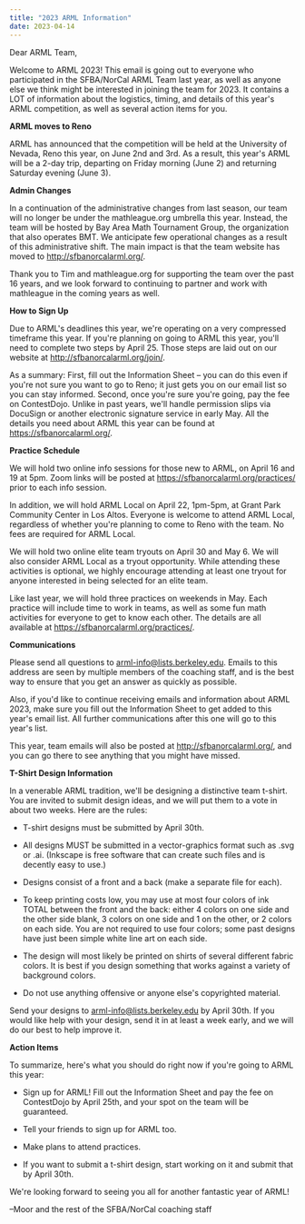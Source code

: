 ```yaml
---
title: "2023 ARML Information"
date: 2023-04-14
---
```


Dear ARML Team,

Welcome to ARML 2023! This email is going out to everyone who participated in the SFBA/NorCal ARML Team last year, as well as anyone else we think might be interested in joining the team for 2023. It contains a LOT of information about the logistics, timing, and details of this year's ARML competition, as well as several action items for you.

**ARML moves to Reno**

ARML has announced that the competition will be held at the University of
Nevada, Reno this year, on June 2nd and 3rd. As a result, this year's ARML will
be a 2-day trip, departing on Friday morning (June 2) and returning Saturday
evening (June 3).

**Admin Changes**

In a continuation of the administrative changes from last season, our team will
no longer be under the mathleague.org umbrella this year. Instead, the team will
be hosted by Bay Area Math Tournament Group, the organization that also operates
BMT. We anticipate few operational changes as a result of this administrative
shift. The main impact is that the team website has moved to 
http://sfbanorcalarml.org/.

Thank you to Tim and mathleague.org for supporting the team over the past 16
years, and we look forward to continuing to partner and work with mathleague in
the coming years as well.

**How to Sign Up**

Due to ARML's deadlines this year, we're operating on a very compressed
timeframe this year. If you're planning on going to ARML this year, you'll need to complete two steps by April 25. Those steps are laid out on our website at http://sfbanorcalarml.org/join/.

As a summary: First, fill out the Information Sheet – you can do this even if you're not sure you want to go to Reno; it just gets you on our email list so you can stay informed. Second, once you're sure you're going, pay the fee on ContestDojo. Unlike in past years, we'll handle permission slips via DocuSign or another electronic signature service in early May. All the details you need about ARML this year can be found at https://sfbanorcalarml.org/.

**Practice Schedule**

We will hold two online info sessions for those new to ARML, on April 16 and 19
at 5pm. Zoom links will be posted at https://sfbanorcalarml.org/practices/ prior
to each info session.

In addition, we will hold ARML Local on April 22, 1pm-5pm, at Grant Park
Community Center in Los Altos. Everyone is welcome to attend ARML Local,
regardless of whether you're planning to come to Reno with the team. No fees are
required for ARML Local.

We will hold two online elite team tryouts on April 30 and May 6. We will
also consider ARML Local as a tryout opportunity. While attending these
activities is optional, we highly encourage attending at least one tryout for
anyone interested in being selected for an elite team.

Like last year, we will hold three practices on weekends in May. Each practice
will include time to work in teams, as well as some fun math activities for
everyone to get to know each other. The details are all available at
https://sfbanorcalarml.org/practices/.

**Communications**

Please send all questions to arml-info@lists.berkeley.edu. Emails to this
address are seen by multiple members of the coaching staff, and is the best way
to ensure that you get an answer as quickly as possible.

Also, if you'd like to continue receiving emails and information about ARML
2023, make sure you fill out the Information Sheet to get added to this year's
email list. All further communications after this one will go to this year's
list.

This year, team emails will also be posted at http://sfbanorcalarml.org/, and
you can go there to see anything that you might have missed.

**T-Shirt Design Information**

In a venerable ARML tradition, we'll be designing a distinctive team t-shirt. You are invited to submit design ideas, and we will put them to a vote in about two weeks. Here are the rules:

- T-shirt designs must be submitted by April 30th.

- All designs MUST be submitted in a vector-graphics format such as .svg or .ai. (Inkscape is free software that can create such files and is decently easy to use.)

- Designs consist of a front and a back (make a separate file for each).

- To keep printing costs low, you may use at most four colors of ink TOTAL between the front and the back: either 4 colors on one side and the other side blank, 3 colors on one side and 1 on the other, or 2 colors on each side. You are not required to use four colors; some past designs have just been simple white line art on each side.

- The design will most likely be printed on shirts of several different fabric colors. It is best if you design something that works against a variety of background colors.

- Do not use anything offensive or anyone else's copyrighted material.

Send your designs to arml-info@lists.berkeley.edu by April 30th. If you would like help with your design, send it in at least a week early, and we will do our best to help improve it.

**Action Items**

To summarize, here's what you should do right now if you're going to ARML this year:

- Sign up for ARML! Fill out the Information Sheet and pay the fee on ContestDojo by April 25th, and your spot on the team will be guaranteed.

- Tell your friends to sign up for ARML too.

- Make plans to attend practices.

- If you want to submit a t-shirt design, start working on it and submit that by April 30th.

We're looking forward to seeing you all for another fantastic year of ARML!

–Moor and the rest of the SFBA/NorCal coaching staff
